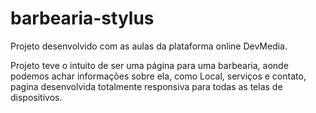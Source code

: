 # barbearia-stylus

Projeto desenvolvido com as aulas da plataforma online DevMedia.

Projeto teve o intuito de ser uma página para uma barbearia, aonde podemos achar informações sobre ela, como Local, serviços e contato, pagina desenvolvida totalmente responsiva para todas as telas de dispositivos.

